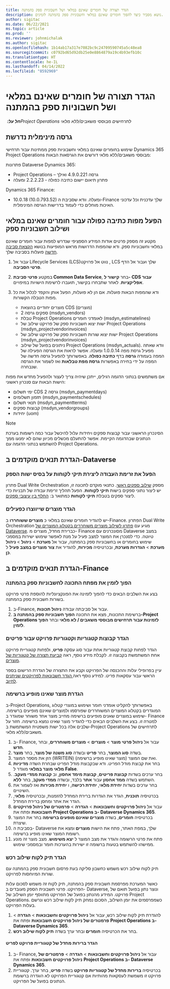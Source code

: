 ```yaml
---
title: הגדר תצורה של חומרים שאינם במלאי ושל חשבוניות ספק בהמתנה
description: נושא מסביר כיצד להפוך חומרים שאינם במלאי וחשבוניות ספק בהמתנה לזמינים.
author: sigitac
ms.date: 06/22/2021
ms.topic: article
ms.prod: ''
ms.reviewer: johnmichalak
ms.author: sigitac
ms.openlocfilehash: 1b14ab17a317e7082bc9c24709590745a5c48ea8
ms.sourcegitcommit: c0792bd65d92db25e0e8864879a19c4b93efb10c
ms.translationtype: HT
ms.contentlocale: he-IL
ms.lasthandoff: 04/14/2022
ms.locfileid: "8592969"
---
```

# <a name="configure-non-stocked-materials-and-pending-vendor-invoices"></a>הגדר תצורה של חומרים שאינם במלאי ושל חשבוניות ספק בהמתנה

_**חל על:** ‏Project Operations לתרחישים מבוססי משאבים/ללא מלאי_

## <a name="minimum-version-requirement"></a>גרסה מינימלית נדרשת

שימוש בחומרים שאינם במלאי וחשבוניות ספק ממתינות עבור תרחישי Dynamics 365 Project Operations מבוססי משאבים/ללא מלאי דורשים את הגרסאות הבאות:

פתרונות Dataverse Dynamics 365:

- Project Operations – גרסה 4.9.0.221 ואילך
- פתרון תיאום יישום כתיבה כפולה - 2.2.2.23 ומעלה

Dynamics 365 Finance‏:
- 10.0.18 (10.0.793.52) ומעלה. וודא שסביבת ה-Finance שלך עדכנית וכל עדכוני האיכות מוחלים כדי לעמוד בדרישות הגרסה המינימלית.

## <a name="run-dual-write-maps-for-non-stocked-materials-and-vendor-invoice-integration"></a>הפעל מפות כתיבה כפולה עבור חומרים שאינם במלאי ושילוב חשבוניות ספק

מקטע זה מספק פרטים אודות המידע הספציפי שנדרש למפות עבור חומרים שאינם במלאי וחשבוניות ספק. ודא שהמפות הדרושות מראש המופיעות בנושא [הקצאת סביבה חדשה](../environment/resource-provision-new-environment.md#run-project-operations-dual-write-maps) פועלות בסביבה שלך.

1. עבור אל Lifecycle Services (LCS)‎‏, נווט אל פרויקט LCS שלך ועבור אל הדף **פרטי הסביבה**.
2. במקטע **פרטי סביבת Common Data Service**, בחר **קישור ל- CDS עבור אפליקציות**. לאחר שתבחרו בקישור, תועברו לרשימת הישויות במיפויים.
3. ודא שהמפות הבאות פועלות. אם הן לא פועלות, הפעל אותן והקפד לכלול את כל מפות הטבלה הקשורות.

    - מוצרים יחודיים בהוצאת CDS (מוצרים)
    - ספקים גרסה 2 (msdyn_vendors)
    - טבלת Project Operations לאומדני חומרים (msdyn_estimatelines)
    - ישות יצוא חשבוניות ספק של פרויקט שילוב של Project Operations (msdyn_projectvendorinvoices‎)‎
    - ישות יצוא שורות חשבוניות ספק של פרויקט שילוב של Project Operations (msdyn_projectvendorinvoices‎)‎
    - ניתונים בפועל של שילוב Project Operations ‏(msdyn_actuals). וודא שאתה מפעיל גרסת מפה 1.0.0.14 ומעלה. אפשר לראות את הגרסה הפעילה של המפה בעמודה **גרסה** בדף **כתיבה כפולה**. באפשרותך להפעיל גרסה חדשה של המפה על ידי בחירה באפשרות **גרסת מפת טבלאות** ואז לשמור את הגרסה שנבחרה.

אם משתמשים בנתוני הדגמה רגילים, ייתכן שיהיה צריך לעצור ולהפעיל מחדש את מפות הישות הבאות עם סנכרון ראשוני:
  - ימי תשלום CDS גרסה 2‎ ‏(msdyn_paymentdays)‏‎
  - תזמון תשלומים (msdyn_paymentschedules)
  - תנאי תשלום (msdyn_paymentterms)
  - קבוצות ספקים (msdyn_vendorgroups)
  - יחידות (uom)

> [!NOTE]
> הסינכרון הראשוני עבור קבוצות ספקים ויחידות עלול להיכשל עבור כמה רשומות בערכת הנתונים שבהדגמה הקיימת. אפשר להתעלם מכשלים מכיוון שהם לא ימנעו ממך להשתמש בנתוני הדגמה עם Project Operations.

## <a name="configure-prerequisites-in-dataverse"></a>הגדרת תנאים מוקדמים ב-Dataverse

### <a name="activate-workflow-to-create-accounts-based-on-vendor-entity"></a>הפעל את זרימת העבודה ליצירת תיקי לקוחות על בסיס ישות הספק

פתרון Dual Write Orchestration מספק [שילוב ספקים ראשי](/dynamics365/fin-ops-core/dev-itpro/data-entities/dual-write/vendor-mapping). כתנאי מוקדם לתכונה זו, יש ליצור נתוני ספקים בישות **תיקי לקוחות**. הפעל תהליך זרימת עבודה של תבניות כדי ליצור ספקים בטבלת **תיקי לקוחות** כמתואר ב: [החלף בין עיצובי ספקים](/dynamics365/fin-ops-core/dev-itpro/data-entities/dual-write/vendor-switch).

### <a name="set-products-to-be-created-as-active"></a>הגדר מוצרים שייווצרו כפעילים

יש להגדיר חומרים שאינם במלאי כ **מוצרים ששוחררו** ב-Finance. הפתרון Dual Write Orchestration מגיע עם [פתרון לשילוב מוצרים משוחררים בקטלוג המוצרים של  Dataverse](/dynamics365/fin-ops-core/dev-itpro/data-entities/dual-write/product-mapping). כברירת מחדל, מוצרים מ- Finance מסונכרנים עם Dataverse במצב טיוטה. כדי לסנכרן את המוצר למצב פעיל על מנת לאפשר שימוש ישירות במסמכי שימוש בחומרים או בחשבוניות ספק בהמתנה, עבור אל **מערכת** > **ניהול** > **ניהול מערכת** > **הגדרות מערכת**, ובכרטיסיה **מכירות**, להגדיר את **צור מוצרים במצב פעיל** ל **כן**.

## <a name="configure-prerequisites-in-finance"></a>הגדרת תנאים מוקדמים ב-Finance

### <a name="enable-the-feature-key-for-pending-vendor-invoices"></a>הפוך לזמין את מפתח התכונה לחשבוניות ספק בהמתנה

בצע את השלבים הבאים כדי להפוך לזמינה את הפונקציונליות להוספת פרטי פרויקט בשורות חשבונית ספק בהמתנה.

1. ב-Finance, עבור אל סביבתה עבודה **ניהול תכונות**.
2. ברשימת התכונות, מצא את התכונה **הפוך חשבוניות ספק בהמתנה ב-Project Operations לזמינות עבור תרחישים מבוססי משאבים / לא מלאי** ובחר **הפוך לזמין**.

### <a name="define-category-groups-and-project-categories-for-items"></a>הגדר קבוצות קטגוריות וקטגוריות פרויקט עבור פריטים

הגדר לפחות קבוצת קטגוריות אחת עבור סוג עסקה **פריט**, ולפחות קטגוריית פרויקט אחת המשתמשת בקבוצה זו. לקבלת מידע נוסף, ראה [קביעת תצורה של קטגוריות של מוצרים](../project-accounting/configure-project-categories.md#category-groups).

עיין בפרופילי עלות וההכנסה של הפרויקט וקבע את התצורה של הגדרת הרישום בספר הראשי עבור עסקאות פריט. למידע נוסף ראה[ הגדר חשבונאות לפרויקטים שניתנים לחיוב](../project-accounting/configure-accounting-billable-projects.md).

### <a name="set-up-a-write-in-product"></a>הגדרת מוצר שאינו מופיע ברשימה

ב-Project Operations, באפשרותך להקליט אומדני חומר ושימוש במוצרי קטלוג המוגדרים בקטלוג המוצרים המשוחררים שפורסמו ולמוצרים שאינם מופיעים ברשימה. שימוש במוצרים שאנים מופיעים ברשימה מחייב מוצר אחד משוחר שמוגדר ב- Finance למטרה זו. בצע את השלבים הבאים כדי להגדיר מוצר שאינו נמצא ברשימה. חזור על שלבים אלה בכל ישות משפטית המשתמשת ב-Project Operations לתרחישים של משאבים/ללא מלאי.

1. ב- Finance, עבור אל **ניהול פרטי מוצר** > **מוצרים** > **מוצרים משוחררים**, ובחר **חדש**.
2. בשדה **סוג המוצר**, בחר **פריט** ובשדה **סוג משנה של מוצר**, בחר **מוצר**.
3. הזן את מספר המוצר (WRITEIN) ואת שם המוצר (מוצר שאינו מופיע ברשימה).
4. בחר את קבוצת מודל הפריט. ודא שבקבוצת מודל הפריט שבחרת השדה **מדיניות מלאי מוצר במלאי** מוגדר ל **False**.
5. בחר ערכים בשדות **קבוצת פריטים**, **קבוצת מימד אחסון**, וב **קבוצת ממדי מעקב**. השתמש בשדה **ממד אחסון** עבור **אתר** בלבד, ובשדה **ממדי מעקב**, בחר **ללא**.
6. בחר ערכים בשדות **יחידת מלאי**, **יחידת רכישה**, ו **יחידת מכירות** ואז לשמור את השינויים.
7. בכרטיסיה **תוכנית**, הגדר את הגדרות ברירת המחדל להזמנות, ובכרטיסיה **מלאי**, הגדר את אתר ומחסן ברירת המחדל.
8. עבור אל **ניהול פרויקטים וחשבונאות** > **הגדרה** > **פרמטרים של ניהול פרויקטים חשבונאות** ופתח את **Project Operations ב- Dataverse Dynamics 365**. 
9. בכרטיסיה **חומרים**, בשדה **מוצרים שאינם מופעים ברשימה** בחר את המוצר שיצרת.
10. בסביבת ה- Dataverse שלך, במפת האתר, פתח את הישות **מוצרים** ומצא את רשומת המוצר שאינו מופיע ברשימה. 
11. פתח את פרטי הרשומה והגדר את מצב המוצר ל **יצא משימוש**. מצב מוצר זה מונע ממישהו להשתמש בטעות ברשומה זו ישירות בהערכות חומר ובמסמכי שימוש.

### <a name="set-up-a-procurement-integration-account"></a>הגדר תיק לקוח שילוב רכש

תיק לקוח שילוב רכש משמש כחשבון סליקה בעת פרסום חשבונית ספק בהמתנה עם שורות המיוחסות לפרויקט.

כאשר המערכת מפרסמת חשבונית ספק בהמתנה, תיק לקוח זה משמש לסכום עלות הפרויקט. פרטי חשבונית הספק מעובדים ב- Dataverse, ונוצר נתון בפועל תואם של פרויקט. המידע מהנתון בפועל של הפרויקט מתווסף יומן השילוב של Project Operations. כשמפרסמים את יומן השילוב, הסכום נמחק תיק לקוח שילוב רכש ונרשם בעלות הפרויקט.

1. להגדרת תיק לקוח שילוב רכש, עבור אל **ניהול פרויקטים וחשבונאות** > **הגדרה** > **פרמטרים של ניהול פרויקטים חשבונאות** ופתח את **Project Operations ב- Dataverse Dynamics 365**. 
2. בחר את הכרטיסיה **חומרים** ובחר ערך בשדה **תיק לקוח שילוב רכש**.

#### <a name="set-up-project-category-defaults-for-an-item"></a>הגדר ברירות מחדל של קטגוריית פרויקט לפריט

1. ב- Finance, עבור אל **ניהול פרויקטים וחשבונאות** > **הגדרה** > **פרמטרים של ניהול פרויקטים חשבונאות** ופתח את **Project Operations ב- Dataverse Dynamics 365**. 
2. בכרטיסיה **ברירות מחדל של קטגוריות פרויקט** בשדה **פריט**, בחר ערך. קטגוריית פרויקט זו משמשת לעסקאות מהותיות אם קטגוריית הפרויקט לא הוגדרה ברשומת הנתונים בפועל של הפרויקט.
